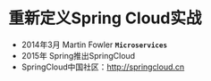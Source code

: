 # 重新定义Spring Cloud实战

- 2014年3月 Martin Fowler **`Microservices`**
- 2015年 Spring推出SpringCloud
- SpringCloud中国社区：<http://springcloud.cn>
